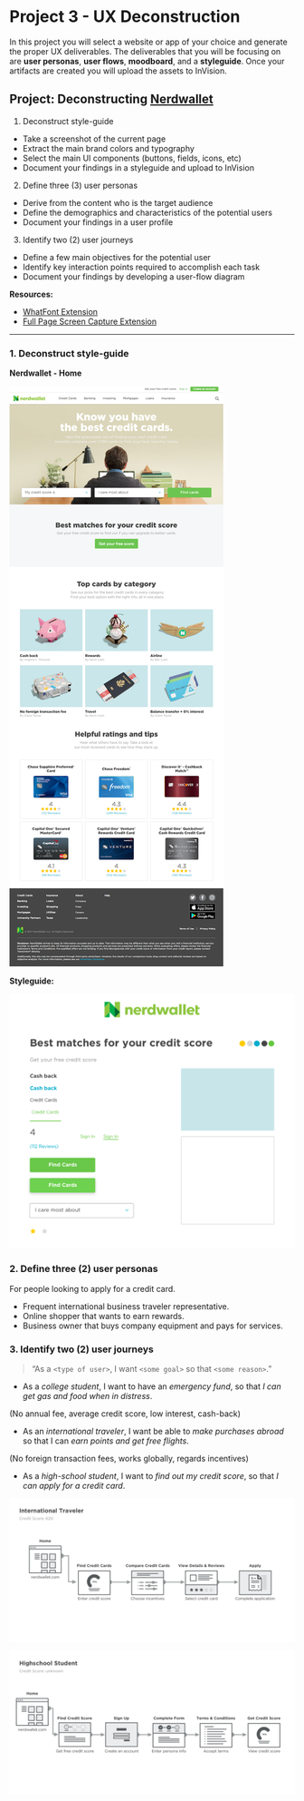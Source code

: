 # Project 3 - UX Deconstruction

In this project you will select a website or app of your choice and generate the proper UX deliverables. The deliverables that you will be focusing on are **user personas**, **user flows**, **moodboard**, and a **styleguide**. Once your artifacts are created you will upload the assets to InVision.


## Project: Deconstructing [Nerdwallet][1]


1. Deconstruct style-guide
  - Take a screenshot of the current page
  - Extract the main brand colors and typography
  - Select the main UI components (buttons, fields, icons, etc)
  - Document your findings in a styleguide and upload to InVision

2. Define three (3) user personas
  - Derive from the content who is the target audience
  - Define the demographics and characteristics of the potential users
  - Document your findings in a user profile

3. Identify two (2) user journeys
  - Define a few main objectives for the potential user
  - Identify key interaction points required to accomplish each task
  - Document your findings by developing a user-flow diagram


**Resources:**

* [WhatFont Extension][2]
* [Full Page Screen Capture Extension][3]


- - -

### 1. Deconstruct style-guide


**Nerdwallet - Home**

![Sketches](img/01-screenshot.png)


**Styleguide:**

![Styleguide](img/02-styleguide.png)



### 2. Define three (2) user personas 

For people looking to apply for a credit card.

- Frequent international business traveler representative.
- Online shopper that wants to earn rewards.
- Business owner that buys company equipment and pays for services.



### 3. Identify two (2) user journeys

> “As a `<type of user>`, I want `<some goal>` so that `<some reason>`.”


- As a *college student*, I want to have an *emergency fund*, so that *I can get gas and food when in distress*.

(No annual fee, average credit score, low interest, cash-back)


- As an *international traveler*, I want be able to *make purchases abroad* so that I can *earn points and get free flights*.

(No foreign transaction fees, works globally, regards incentives)


- As a *high-school student*, I want to *find out my credit score*, so that *I can apply for a credit card*.



![Flow A](img/03-user-flow-a.png)

![Flow B](img/04-user-flow-b.png)




[1]: https://www.nerdwallet.com/
[2]: https://chrome.google.com/webstore/detail/whatfont/jabopobgcpjmedljpbcaablpmlmfcogm
[3]: https://chrome.google.com/webstore/detail/full-page-screen-capture/fdpohaocaechififmbbbbbknoalclacl